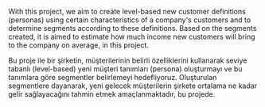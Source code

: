 With this project, we aim to create level-based new customer definitions (personas) using certain characteristics of a company's customers and to determine segments according to these definitions. Based on the segments created, it is aimed to estimate how much income new customers will bring to the company on average, in this project.









Bu proje ile bir şirketin, müşterilerinin belirli özelliklerini kullanarak seviye tabanlı (level-based) yeni müşteri tanımları (persona) oluşturmayı ve bu tanımlara göre segmentler belirlemeyi hedefliyoruz. Oluşturulan segmentlere dayanarak, yeni gelecek müşterilerin şirkete ortalama ne kadar gelir sağlayacağını tahmin etmek amaçlanmaktadır, bu projede.
